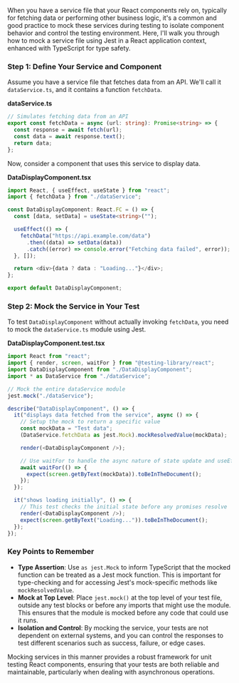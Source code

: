 When you have a service file that your React components rely on, typically for fetching data or performing other business logic, it's a common and good practice to mock these services during testing to isolate component behavior and control the testing environment. Here, I'll walk you through how to mock a service file using Jest in a React application context, enhanced with TypeScript for type safety.

### Step 1: Define Your Service and Component

Assume you have a service file that fetches data from an API. We'll call it `dataService.ts`, and it contains a function `fetchData`.

**dataService.ts**

```typescript
// Simulates fetching data from an API
export const fetchData = async (url: string): Promise<string> => {
  const response = await fetch(url);
  const data = await response.text();
  return data;
};
```

Now, consider a component that uses this service to display data.

**DataDisplayComponent.tsx**

```typescript
import React, { useEffect, useState } from "react";
import { fetchData } from "./dataService";

const DataDisplayComponent: React.FC = () => {
  const [data, setData] = useState<string>("");

  useEffect(() => {
    fetchData("https://api.example.com/data")
      .then((data) => setData(data))
      .catch((error) => console.error("Fetching data failed", error));
  }, []);

  return <div>{data ? data : "Loading..."}</div>;
};

export default DataDisplayComponent;
```

### Step 2: Mock the Service in Your Test

To test `DataDisplayComponent` without actually invoking `fetchData`, you need to mock the `dataService.ts` module using Jest.

**DataDisplayComponent.test.tsx**

```typescript
import React from "react";
import { render, screen, waitFor } from "@testing-library/react";
import DataDisplayComponent from "./DataDisplayComponent";
import * as DataService from "./dataService";

// Mock the entire dataService module
jest.mock("./dataService");

describe("DataDisplayComponent", () => {
  it("displays data fetched from the service", async () => {
    // Setup the mock to return a specific value
    const mockData = "Test data";
    (DataService.fetchData as jest.Mock).mockResolvedValue(mockData);

    render(<DataDisplayComponent />);

    // Use waitFor to handle the async nature of state update and useEffect
    await waitFor(() => {
      expect(screen.getByText(mockData)).toBeInTheDocument();
    });
  });

  it("shows loading initially", () => {
    // This test checks the initial state before any promises resolve
    render(<DataDisplayComponent />);
    expect(screen.getByText("Loading...")).toBeInTheDocument();
  });
});
```

### Key Points to Remember

- **Type Assertion**: Use `as jest.Mock` to inform TypeScript that the mocked function can be treated as a Jest mock function. This is important for type-checking and for accessing Jest's mock-specific methods like `mockResolvedValue`.
- **Mock at Top Level**: Place `jest.mock()` at the top level of your test file, outside any test blocks or before any imports that might use the module. This ensures that the module is mocked before any code that could use it runs.
- **Isolation and Control**: By mocking the service, your tests are not dependent on external systems, and you can control the responses to test different scenarios such as success, failure, or edge cases.

Mocking services in this manner provides a robust framework for unit testing React components, ensuring that your tests are both reliable and maintainable, particularly when dealing with asynchronous operations.
 